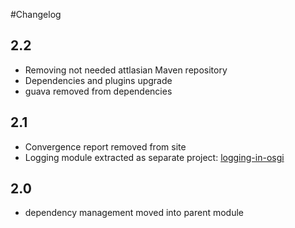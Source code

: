 #Changelog

## 2.2

* Removing not needed attlasian Maven repository
* Dependencies and plugins upgrade
* guava removed from dependencies

## 2.1

* Convergence report removed from site
* Logging module extracted as separate project: [logging-in-osgi](https://github.com/wiiitek/logging-in-osgi)

## 2.0

* dependency management moved into parent module
